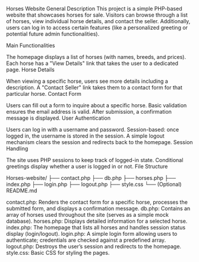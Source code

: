 Horses Website
General Description
This project is a simple PHP-based website that showcases horses for sale. Visitors can browse through a list of horses, view individual horse details, and contact the seller. Additionally, users can log in to access certain features (like a personalized greeting or potential future admin functionalities).

Main Functionalities

The homepage displays a list of horses (with names, breeds, and prices).
Each horse has a "View Details" link that takes the user to a dedicated page.
Horse Details

When viewing a specific horse, users see more details including a description.
A "Contact Seller" link takes them to a contact form for that particular horse.
Contact Form

Users can fill out a form to inquire about a specific horse.
Basic validation ensures the email address is valid.
After submission, a confirmation message is displayed.
User Authentication

Users can log in with a username and password.
Session-based: once logged in, the username is stored in the session.
A simple logout mechanism clears the session and redirects back to the homepage.
Session Handling

The site uses PHP sessions to keep track of logged-in state.
Conditional greetings display whether a user is logged in or not.
File Structure

Horses-website/
├── contact.php
├── db.php
├── horses.php
├── index.php
├── login.php
├── logout.php
├── style.css
└── (Optional) README.md

contact.php: Renders the contact form for a specific horse, processes the submitted form, and displays a confirmation message.
db.php: Contains an array of horses used throughout the site (serves as a simple mock database).
horses.php: Displays detailed information for a selected horse.
index.php: The homepage that lists all horses and handles session status display (login/logout).
login.php: A simple login form allowing users to authenticate; credentials are checked against a predefined array.
logout.php: Destroys the user’s session and redirects to the homepage.
style.css: Basic CSS for styling the pages.
